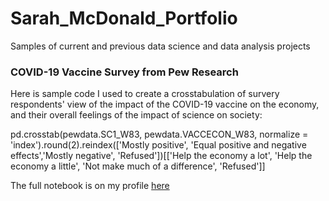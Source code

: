 # Sarah_McDonald_Portfolio
Samples of current and previous data science and data analysis projects

### COVID-19 Vaccine Survey from Pew Research
Here is sample code I used to create a crosstabulation of survery respondents' view of the impact of the COVID-19 vaccine on the economy, and their overall feelings of the impact of science on society: 

pd.crosstab(pewdata.SC1_W83, pewdata.VACCECON_W83, normalize = 'index').round(2).reindex(['Mostly positive', 'Equal positive and negative effects','Mostly negative', 'Refused'])[['Help the economy a lot', 'Help the economy a little', 'Not make much of a difference', 'Refused']]

The full notebook is on my profile [here](https://github.com/spmcdonald1997/COVID-19-Vaccine-Analysis---Pew-Research/blob/main/Americans'%20view%20on%20COVID-19%20Vaccine%20Impact%20on%20U.S.%20Economy.ipynb)
